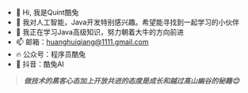 - 👋 Hi, 我是Quint酷兔
- 👀 我对人工智能，Java开发特别感兴趣。希望能寻找到一起学习的小伙伴
- 🌱 我正在学习Java高级知识，努力朝着大牛的方向前进
- 📫 邮箱：huanghuiqiang@1111.gmail.com
- 🔥 公众号：程序员酷兔
- 🎵 抖音：酷兔AI

> ***做技术的黑客心态加上开放共进的态度是成长和越过高山幽谷的秘籍😊***
<!---
Q11shiyi/Q11shiyi is a ✨ special ✨ repository because its `README.md` (this file) appears on your GitHub profile.
You can click the Preview link to take a look at your changes.
--->
